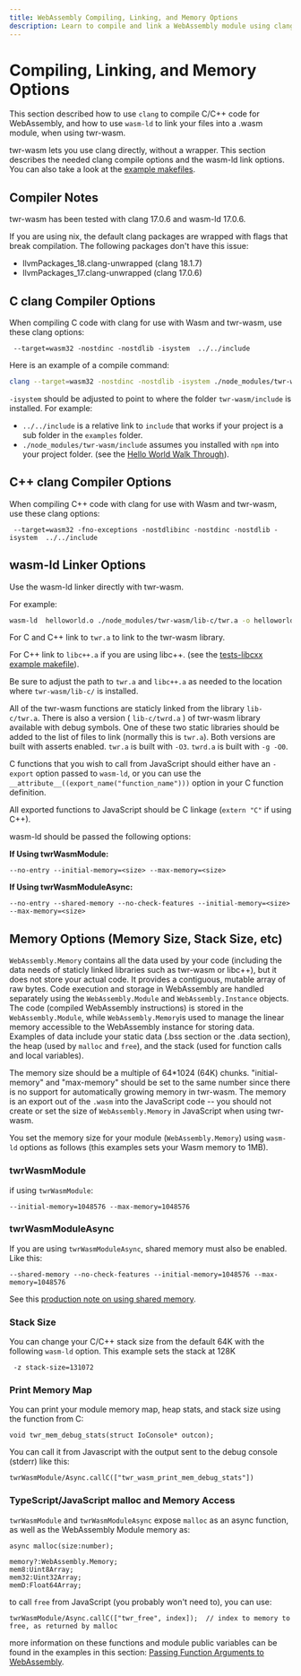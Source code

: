 ```yaml
---
title: WebAssembly Compiling, Linking, and Memory Options
description: Learn to compile and link a WebAssembly module using clang and wasm-ld. Learn debug options, memory and stack size options.
---
```


# Compiling, Linking, and Memory Options
This section described how to use `clang` to compile C/C++ code for WebAssembly, and how to use `wasm-ld` to link your files into a .wasm module, when using twr-wasm.

twr-wasm lets you use clang directly, without a wrapper.  This section describes the needed clang compile options and the wasm-ld link options.  You can also take a look at the [example makefiles](../examples/examples-overview.md).

## Compiler Notes
twr-wasm has been tested with clang 17.0.6 and wasm-ld 17.0.6.

If you are using nix, the default clang packages are wrapped with flags that break compilation. The following packages don't have this issue:

- llvmPackages_18.clang-unwrapped (clang 18.1.7)
- llvmPackages_17.clang-unwrapped (clang 17.0.6)

## C clang Compiler Options
When compiling C code with clang for use with Wasm and twr-wasm, use these clang options:
~~~
 --target=wasm32 -nostdinc -nostdlib -isystem  ../../include
~~~

Here is an example of a compile command:
~~~sh
clang --target=wasm32 -nostdinc -nostdlib -isystem ./node_modules/twr-wasm/include -c  helloworld.c -o helloworld.o
~~~

`-isystem` should be adjusted to point to where the folder `twr-wasm/include` is installed. For example:

- `../../include` is a relative link to `include` that works if your project is a sub folder in the `examples` folder. 
- `./node_modules/twr-wasm/include` assumes you installed with `npm` into your project folder. (see the [Hello World Walk Through](helloworld.md)).

## C++ clang Compiler Options
When compiling C++ code with clang for use with Wasm and twr-wasm, use these clang options:
~~~
 --target=wasm32 -fno-exceptions -nostdlibinc -nostdinc -nostdlib -isystem  ../../include
~~~

## wasm-ld Linker Options
Use the wasm-ld linker directly with twr-wasm.

For example:
~~~sh
wasm-ld  helloworld.o ./node_modules/twr-wasm/lib-c/twr.a -o helloworld.wasm  --no-entry --initial-memory=131072 --max-memory=131072 --export=hello 
~~~

For C and C++ link to `twr.a` to link to the twr-wasm library.

For C++ link to `libc++.a` if you are using libc++. (see the [tests-libcxx example makefile](../examples/examples-libcxx.md)).

Be sure to adjust the path to `twr.a` and `libc++.a` as needed to the location where `twr-wasm/lib-c/` is installed. 

All of the twr-wasm functions are staticly linked from the library `lib-c/twr.a`.  There is also a version ( `lib-c/twrd.a` ) of twr-wasm library available with debug symbols.  One of these two static libraries should be added to the list of files to link (normally this is `twr.a`).  Both versions are built with asserts enabled.  `twr.a` is built with `-O3`.  `twrd.a` is built with `-g -O0`.

C functions that you wish to call from JavaScript should either have an `-export` option passed to `wasm-ld`, or you can use the `__attribute__((export_name("function_name")))` option in your C function definition.

All exported functions to JavaScript should be C linkage (`extern "C"` if using C++).

wasm-ld should be passed the following options:

**If Using twrWasmModule:**
~~~
--no-entry --initial-memory=<size> --max-memory=<size>
~~~

**If Using twrWasmModuleAsync:**
~~~
--no-entry --shared-memory --no-check-features --initial-memory=<size> --max-memory=<size>
~~~

## Memory Options (Memory Size, Stack Size, etc)
`WebAssembly.Memory` contains all the data used by your code (including the data needs of staticly linked libraries such as twr-wasm or libc++), but it does not store your actual code. It provides a contiguous, mutable array of raw bytes. Code execution and storage in WebAssembly are handled separately using the `WebAssembly.Module` and `WebAssembly.Instance` objects. The code (compiled WebAssembly instructions) is stored in the `WebAssembly.Module`, while `WebAssembly.Memory`is used to manage the linear memory accessible to the WebAssembly instance for storing data. Examples of data include your static data (.bss section or the .data section), the heap (used by `malloc` and `free`), and the stack (used for function calls and local variables).

The memory size should be a multiple of 64*1024 (64K) chunks. "initial-memory" and "max-memory" should be set to the same number since there is no support for automatically growing memory in twr-wasm.  The memory is an export out of the `.wasm` into the JavaScript code -- you should not create or set the size of `WebAssembly.Memory` in JavaScript when using twr-wasm.

You set the memory size for your module (`WebAssembly.Memory`) using `wasm-ld` options as follows (this examples sets your Wasm memory to 1MB).

### twrWasmModule
if using `twrWasmModule`:
~~~
--initial-memory=1048576 --max-memory=1048576
~~~

### twrWasmModuleAsync
If you are using `twrWasmModuleAsync`, shared memory must also be enabled. Like this:
~~~
--shared-memory --no-check-features --initial-memory=1048576 --max-memory=1048576
~~~

See this [production note on using shared memory](../more/production.md).

### Stack Size
You can change your C/C++ stack size from the default 64K with the following `wasm-ld` option.   This example sets the stack at 128K
~~~
 -z stack-size=131072
~~~

### Print Memory Map
You can print your module memory map, heap stats, and stack size using the function from C:
~~~
void twr_mem_debug_stats(struct IoConsole* outcon);
~~~
You can call it from Javascript with the output sent to the debug console (stderr) like this:
~~~
twrWasmModule/Async.callC(["twr_wasm_print_mem_debug_stats"])
~~~

### TypeScript/JavaScript malloc and Memory Access
`twrWasmModule` and `twrWasmModuleAsync` expose `malloc` as an async function, as well as the WebAssembly Module memory as:
~~~
async malloc(size:number);

memory?:WebAssembly.Memory;
mem8:Uint8Array;
mem32:Uint32Array;
memD:Float64Array;
~~~
to call `free` from JavaScript (you probably won't need to), you can use:
~~~
twrWasmModule/Async.callC(["twr_free", index]);  // index to memory to free, as returned by malloc
~~~  

more information on these functions and module public variables can be found in the examples in this section:  [Passing Function Arguments to WebAssembly](./parameters.md).

